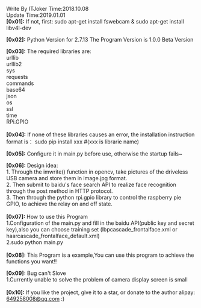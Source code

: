 Write By ITJoker Time:2018.10.08<br>
Update Time:2019.01.01<br>
<strong>[0x01]:</strong>  If not, first: sudo apt-get install fswebcam & sudo apt-get install libv4l-dev<br>

<strong>[0x02]:</strong>   Python Version for 2.7.13  The Program Version is 1.0.0 Beta Version <br>

<strong>[0x03]:</strong>   The required libraries are: <br>
	urllib <br>
	urllib2 <br>
	sys <br>
	requests <br>
	commands <br>
	base64 <br>
	json <br>
	os <br>
	ssl <br>
	time <br>
	RPi.GPIO <br>
<br>
<strong>[0x04]:</strong>   If none of these libraries causes an error, the installation instruction format is： sudo pip install xxx   #(xxx is librarie name)<br>

<strong>[0x05]:</strong>   Configure it in main.py before use, otherwise the startup fails~<br>

<strong>[0x06]:</strong>  Design idea:<br>
    1. Through the imwrite() function in opencv, take pictures of the driveless USB camera and store them in image.jpg format. <br>
    2. Then submit to baidu's face search API to realize face recognition through the post method in HTTP protocol. <br>
    3. Then through the python rpi.gpio library to control the raspberry pie GPIO, to achieve the relay on and off state. <br>
<br>
<strong>[0x07]:</strong>  How to use this Program<br>
    1.Configuration of the main.py and fill in the baidu API(public key and secret key),also you can choose training set (lbpcascade_frontalface.xml or haarcascade_frontalface_default.xml)<br>
	2.sudo python main.py <br>
<br>
<strong>[0x08]:</strong>  This Program is a example,You can use this program to achieve the functions you want!!<br>

<strong>[0x09]:</strong>  Bug can't Slove<br>
	1.Currently unable to solve the problem of camera display screen is small <br>
<br>
<strong>[0x10]:</strong>  If you like the project, give it to a star, or donate to the author alipay: 649258008@qq.com :)
